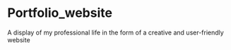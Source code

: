 # Portfolio_website
A display of my professional life in the form of a creative and user-friendly website
